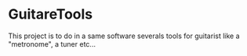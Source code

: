 GuitareTools
============

This project is to do in a same software severals tools for guitarist like a "metronome", a tuner etc...
